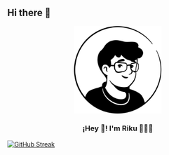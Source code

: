 ## Hi there 👋
<p align="center" width="300">
   <img align="center" width="200" src="https://github.com/IRikune/IRikune/blob/main/assets/riku.webp" />
   <h3 align="center">¡Hey 👋! I'm Riku 👨🏻‍💻</h3>
</p>


<a href="https://git.io/streak-stats">
<img align="center" src="https://streak-stats.demolab.com?user=riku&theme=react&hide_border=true" alt="GitHub Streak" />
</a>